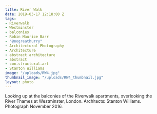 ```yaml
---
title: River Walk
date: 2019-03-17 12:18:00 Z
tags:
- Riverwalk
- Westminster
- balconies
- Robin Maurice Barr
- "@nogreathurry"
- Architectural Photography
- Architecture
- abstract architecture
- abstract
- con.structural.art
- Stanton Williams
image: "/uploads/RW4.jpg"
thumbnail_image: "/uploads/RW4_thumbnail.jpg"
layout: photo
---
```


Looking up at the balconies of the Riverwalk apartments, overlooking the River Thames at Westminster, London. Architects: Stanton Williams. Photograph November 2016.